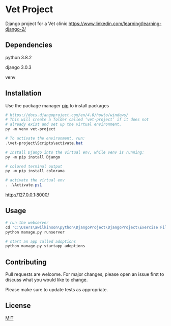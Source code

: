 # Vet Project

Django project for a Vet clinic
https://www.linkedin.com/learning/learning-django-2/

## Dependencies
python 3.8.2

django 3.0.3

venv

## Installation

Use the package manager [pip](https://pip.pypa.io/en/stable/) to install packages

```powershell
# https://docs.djangoproject.com/en/4.0/howto/windows/
# This will create a folder called ‘vet-project’ if it does not 
# already exist and set up the virtual environment. 
py -m venv vet-project

# To activate the environment, run:
.\vet-project\Scripts\activate.bat

# Install Django into the virtual env, while venv is running:
py -m pip install Django

# colored terminal output
py -m pip install colorama

# activate the virtual env
. .\Activate.ps1

```

http://127.0.0.1:8000/

## Usage

```python
# run the webserver
cd 'C:\Users\awilkinson\python\DjangoProject\DjangoProject\Exercise Files\vet-project\Scripts\wisdompets'
python manage.py runserver

# start an app called adoptions
python manage.py startapp adoptions

```

## Contributing
Pull requests are welcome. For major changes, please open an issue first to discuss what you would like to change.

Please make sure to update tests as appropriate.

## License
[MIT](https://choosealicense.com/licenses/mit/)